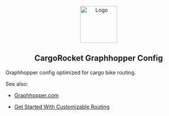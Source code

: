 <div align="center">
  <img src="https://cologne.xatellite.io/logo-pfade.svg" alt="Logo" height="100px" />

  CargoRocket Graphhopper Config
  ---
</div>

Graphhopper config optimized for cargo bike routing.

See also:

* [Graphhopper.com](https://www.graphhopper.com/)

* [Get Started With Customizable Routing](https://www.graphhopper.com/blog/2020/05/06/get-started-with-customizable-routing/)

